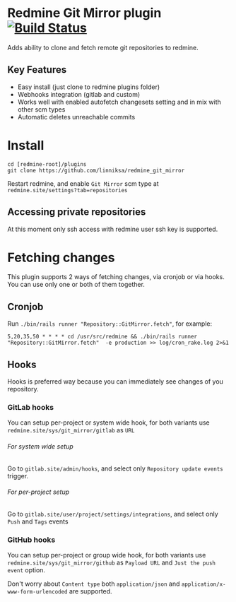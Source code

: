 Redmine Git Mirror plugin [![Build Status](https://travis-ci.org/linniksa/redmine_git_mirror.svg?branch=master)](https://travis-ci.org/linniksa/redmine_git_mirror)
==================

Adds ability to clone and fetch remote git repositories to redmine.

## Key Features
* Easy install (just clone to redmine plugins folder)
* Webhooks integration (gitlab and custom)
* Works well with enabled autofetch changesets setting and in mix with other scm types  
* Automatic deletes unreachable commits

# Install

    cd [redmine-root]/plugins
    git clone https://github.com/linniksa/redmine_git_mirror

Restart redmine, and enable `Git Mirror` scm type at `redmine.site/settings?tab=repositories`

## Accessing private repositories

At this moment only ssh access with redmine user ssh key is supported. 

# Fetching changes

This plugin supports 2 ways of fetching changes, via cronjob or via hooks.
You can use only one or both of them together.

## Cronjob

Run ```./bin/rails runner "Repository::GitMirror.fetch"```, for example: 

    5,20,35,50 * * * * cd /usr/src/redmine && ./bin/rails runner "Repository::GitMirror.fetch"  -e production >> log/cron_rake.log 2>&1

## Hooks

Hooks is preferred way because you can immediately see changes of you repository.

### GitLab hooks

You can setup per-project or system wide hook, for both variants use `redmine.site/sys/git_mirror/gitlab` as `URL`

###### For system wide setup

Go to `gitlab.site/admin/hooks`, and select only `Repository update events` trigger.

###### For per-project setup

Go to `gitlab.site/user/project/settings/integrations`, and select only `Push` and `Tags` events

### GitHub hooks

You can setup per-project or group wide hook, for both variants 
use `redmine.site/sys/git_mirror/github` as `Payload URL` and `Just the push event` option.

Don't worry about `Content type` both `application/json` and `application/x-www-form-urlencoded` are supported.
